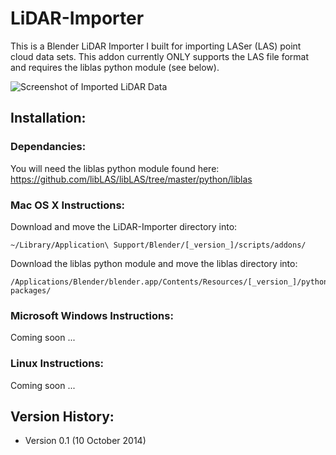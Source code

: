 LiDAR-Importer
==============

This is a Blender LiDAR Importer I built for importing LASer (LAS) point cloud data sets.  This addon currently ONLY supports the LAS file format and requires the liblas python module (see below).

![Screenshot of Imported LiDAR Data](http://i.imgur.com/h2cUBfH.png)

## Installation:

### Dependancies:
You will need the liblas python module found here: https://github.com/libLAS/libLAS/tree/master/python/liblas

### Mac OS X Instructions:
Download and move the LiDAR-Importer directory into:
```
~/Library/Application\ Support/Blender/[_version_]/scripts/addons/
```
Download the liblas python module and move the liblas directory into:
```
/Applications/Blender/blender.app/Contents/Resources/[_version_]/python/lib/python3.4/site-packages/
```
### Microsoft Windows Instructions:
Coming soon ...

### Linux Instructions:
Coming soon ...

## Version History:
* Version 0.1 (10 October 2014)

